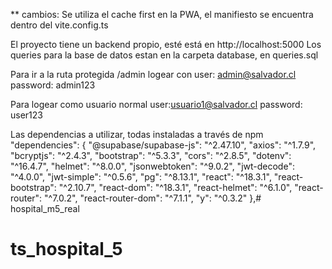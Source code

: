 
** cambios: Se utiliza el cache first en la PWA, el manifiesto se encuentra dentro del vite.config.ts

El proyecto tiene un backend propio, esté está en http://localhost:5000
Los queries para la base de datos estan en la carpeta database, en queries.sql

Para ir a la ruta protegida /admin 
logear con
user: admin@salvador.cl
password: admin123

Para logear como usuario normal
user:usuario1@salvador.cl
password: user123


Las dependencias a utilizar, todas instaladas a través de npm
 "dependencies": {
    "@supabase/supabase-js": "^2.47.10",
    "axios": "^1.7.9",
    "bcryptjs": "^2.4.3",
    "bootstrap": "^5.3.3",
    "cors": "^2.8.5",
    "dotenv": "^16.4.7",
    "helmet": "^8.0.0",
    "jsonwebtoken": "^9.0.2",
    "jwt-decode": "^4.0.0",
    "jwt-simple": "^0.5.6",
    "pg": "^8.13.1",
    "react": "^18.3.1",
    "react-bootstrap": "^2.10.7",
    "react-dom": "^18.3.1",
    "react-helmet": "^6.1.0",
    "react-router": "^7.0.2",
    "react-router-dom": "^7.1.1",
    "y": "^0.3.2"
  },# hospital_m5_real
# ts_hospital_5
